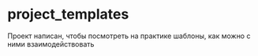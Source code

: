 # project_templates

Проект написан, чтобы посмотреть на практике шаблоны, как можно с ними взаимодействовать
